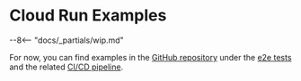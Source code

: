 # Cloud Run Examples

--8<-- "docs/_partials/wip.md"

For now, you can find examples in the [GitHub repository](https://github.com/helmless/helmless) under the [e2e tests](https://github.com/helmless/helmless/tree/main/charts/cloudrun/service/e2e) and the related [CI/CD pipeline](https://github.com/helmless/helmless/blob/main/.github/workflows/e2e.yaml).
